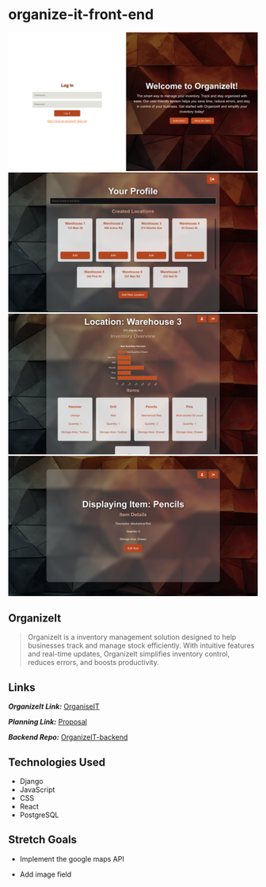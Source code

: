 # organize-it-front-end

![OrganizeIt](./src/assets/login-page.png)
![OrganizeIt](./src/assets/profile-page.png)
![OrganizeIt](./src/assets/location-page.png)
![OrganizeIt](./src/assets/item-page.png)

## OrganizeIt

> OrganizeIt is a inventory management solution designed to help businesses track and manage stock efficiently. With intuitive features and real-time updates, OrganizeIt simplifies inventory control, reduces errors, and boosts productivity.

## Links

***OrganizeIt Link:*** [OrganiseIT](https://admirable-cranachan-fb11f5.netlify.app/)

***Planning Link:*** [Proposal](https://trello.com/invite/b/66e44ac12dfbd67bdb0cc3d4/ATTI4f9b82867f029411b5b7f336bfaac1a826CFCE5A/final-project)

***Backend Repo:*** [OrganizeIT-backend](https://github.com/RobertAFranco/OrganizeIT-backend/tree/dev)


## Technologies Used
- Django
- JavaScript
- CSS
- React
- PostgreSQL


## Stretch Goals

- Implement the google maps API

- Add image field



